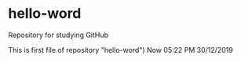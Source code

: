 # hello-word
Repository for studying GitHub

This is first file of repository "hello-word")
Now 05:22 PM 30/12/2019

